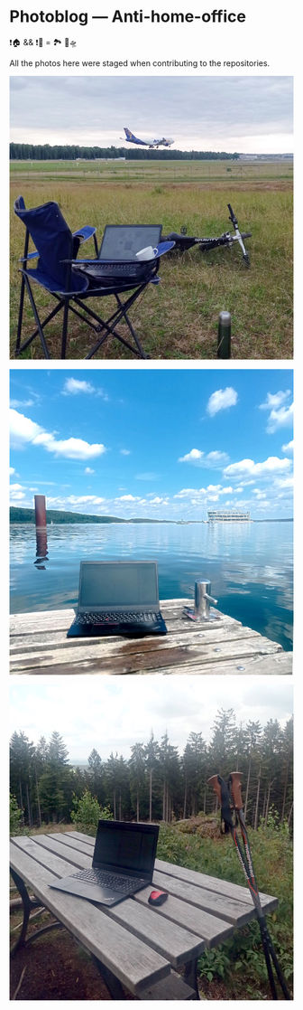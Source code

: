 # Photoblog &mdash; Anti-home-office

❗🏠 && ❗🏢 = 🏞️ 🚋🛸

All the photos here were staged when contributing to the repositories.

<picture><img alt="NUE, Boeing 747-422 (Atlas Air)" src="../../../_rsc/_img/photo/blog/NUE-Atlas_747.jpg" /></picture>

<picture><img alt="Brombachsee, die Bucht" src="../../../_rsc/_img/photo/blog/Brombachsee-eBucht-pier.jpg" /></picture>

<picture><img alt="Slopes of Ochsenkopf, 1024m" src="../../../_rsc/_img/photo/blog/Ochsenkopf_July.jpg" /></picture>





